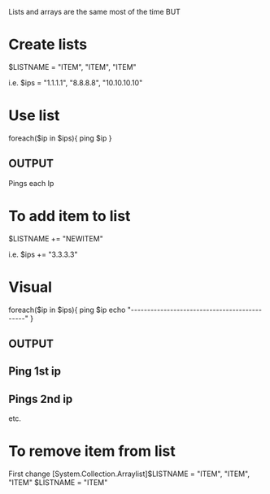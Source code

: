 Lists and arrays are the same most of the time BUT

# Create lists
$LISTNAME = "ITEM", "ITEM", "ITEM"

i.e. $ips = "1.1.1.1", "8.8.8.8", "10.10.10.10"

# Use list
foreach($ip in $ips){
  ping $ip
}
## OUTPUT
Pings each Ip

# To add item to list
$LISTNAME += "NEWITEM"

i.e. $ips += "3.3.3.3"


# Visual
foreach($ip in $ips){
  ping $ip
  echo "---------------------------------------------"
}
## OUTPUT
Ping 1st ip
------------------------------------------------
Pings 2nd ip
------------------------------------------------
etc.

# To remove item from list
First change [System.Collection.Arraylist]$LISTNAME = "ITEM", "ITEM", "ITEM"
$LISTNAME = "ITEM"